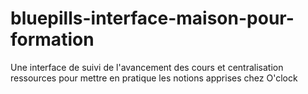 # bluepills-interface-maison-pour-formation
Une interface de suivi de l'avancement des cours et centralisation ressources pour mettre en pratique les notions apprises chez O'clock

